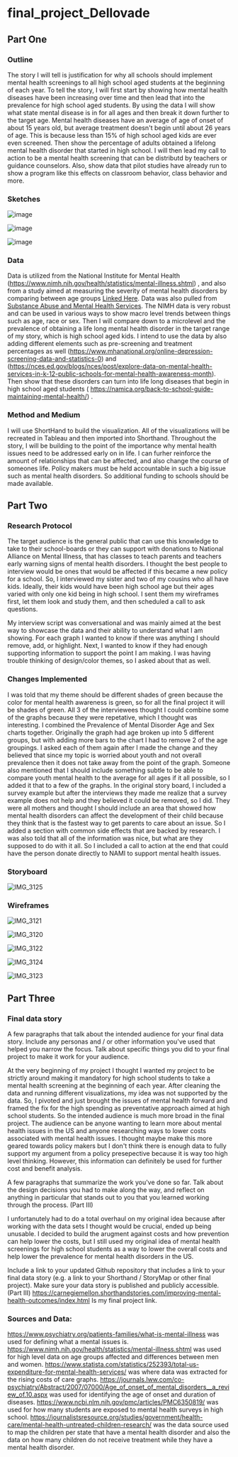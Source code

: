 # final_project_Dellovade
## Part One
### Outline
The story I will tell is justification for why all schools should implement mental health screenings to all high school aged students at the beginning of each year.
To tell the story, I will first start by showing how mental health diseases have been increasing over time and then lead that into the prevalence for high school aged students. By using the data I will show what state mental disease is in for all ages and then break it down further to the target age. Mental health diseases have an average of age of onset of about 15 years old, but average treatment doesn't begin until about 26 years of age. This is because less than 15% of high school aged kids are ever even screened. Then show the percentage of adults obtained a lifelong mental health disorder that started in high school. I will then lead my call to action to be a mental health screening that can be distributd by teachers or guidance counselors. Also, show data that pilot studies have already run to show a program like this effects on classroom behavior, class behavior and more. 
### Sketches
![image](https://user-images.githubusercontent.com/59887733/74118149-43011000-4b88-11ea-9b84-41269ae8cc67.png)

![image](https://user-images.githubusercontent.com/59887733/74118189-63c96580-4b88-11ea-9aa0-d601218db2d5.png)

![image](https://user-images.githubusercontent.com/59887733/74118205-7479db80-4b88-11ea-8fb6-57e12feaa7cf.png)

### Data
Data is utilized from the National Institute for Mental Health (https://www.nimh.nih.gov/health/statistics/mental-illness.shtml) , and also from a study aimed at measuring the severity of mental health disorders by comparing between age groups [Linked Here](https://github.com/kddellov/final_project_Dellovade/blob/master/Project%20Data.csv). Data was also pulled from [Substance Abuse and Mental Health Services](https://github.com/kddellov/final_project_Dellovade/blob/master/Copy%20of%20NSDUHsaeExcelTab01-2016.csv). The NIMH data is very robust and can be used in various ways to show macro level trends between things such as age, race or sex. Then I will compare down to a microlevel and the prevalence of obtaining a life long mental health disorder in the target range of my story, which is high school aged kids. I intend to use the data by also adding different elements such as pre-screening and treatment percentages as well (https://www.mhanational.org/online-depression-screening-data-and-statistics-0) and (https://nces.ed.gov/blogs/nces/post/explore-data-on-mental-health-services-in-k-12-public-schools-for-mental-health-awareness-month). Then show that these disorders can turn into life long diseases that begin in high school aged students ( https://namica.org/back-to-school-guide-maintaining-mental-health/) . 

### Method and Medium
I will use ShortHand to build the visualization. All of the visualizations will be recreated in Tableau and then imported into Shorthand. Throughout the story, I will be building to the point of the importance why mental health issues need to be addressed early on in life. I can furher reinforce the amount of relationships that can be affected, and also change the course of someones life. Policy makers must be held accountable in such a big issue such as mental health disorders. So additional funding to schools should be made available. 

## Part Two
### Research Protocol
The target audience is the general public that can use this knowledge to take to their school-boards or they can support with donations to National Alliance on Mental Illness, that has classes to teach parents and teachers early warning signs of mental health disorders. I thought the best people to interview would be ones that would be affected if this became a new policy for a school. So, I interviewed my sister and two of my cousins who all have kids. Ideally, their kids would have been high school age but their ages varied with only one kid being in high school. I sent them my wireframes first, let them look and study them, and then scheduled a call to ask questions. 

My interview script was conversational and was mainly aimed at the best way to showcase the data and their ability to understand what I am showing. For each graph I wanted to know if there was anything I should remove, add, or highlight. Next, I wanted to know if they had enough supporting information to support the point I am making. I was having trouble thinking of design/color themes, so I asked about that as well.

### Changes Implemented
I was told that my theme should be different shades of green because the color for mental health awareness is green, so for all the final project it will be shades of green. All 3 of the interviewees thought I could combine some of the graphs because they were repetative, which I thought was interesting. I combined the Prevalence of Mental Disorder Age and Sex charts together. Originally the graph had age broken up into 5 different groups, but with adding more bars to the chart I had to remove 2 of the age groupings. I asked each of them again after I made the change and they believed that since my topic is worried about youth and not overall prevalence then it does not take away from the point of the graph. Someone also mentioned that I should include something subtle to be able to compare youth mental health to the average for all ages if it all possible, so I added it that to a few of the graphs. In the original story board, I included a survey example but after the interviews they made me realize that a survey example does not help and they believed it could be removed, so I did. They were all mothers and thought I should include an area that showed how mental health disorders can affect the development of their child because they think that is the fastest way to get parents to care about an issue. So I added a section with common side effects that are backed by research. I was also told that all of the information was nice, but what are they supposed to do with it all. So I included a call to action at the end that could have the person donate directly to NAMI to support mental health issues.
### Storyboard
![IMG_3125](https://user-images.githubusercontent.com/59887733/74622967-bff43280-5110-11ea-8f23-ad1c79cb1354.jpg)

### Wireframes
![IMG_3121](https://user-images.githubusercontent.com/59887733/74620629-cd58ef00-5107-11ea-8c95-d3f72a0ad9fb.jpg)

![IMG_3120](https://user-images.githubusercontent.com/59887733/74620625-caf69500-5107-11ea-8aee-d454ac568ca2.jpg)

![IMG_3122](https://user-images.githubusercontent.com/59887733/74620635-ce8a1c00-5107-11ea-8ec9-654c13507f62.jpg)

![IMG_3124](https://user-images.githubusercontent.com/59887733/74622880-74418900-5110-11ea-9789-15be4b27e626.jpg)

![IMG_3123](https://user-images.githubusercontent.com/59887733/74622482-f466ef00-510e-11ea-9348-e5a76d60995b.jpg)

 ## Part Three


### Final data story

A few paragraphs that talk about the intended audience for your final data story.  Include any personas and / or other information you've used that helped you narrow the focus.  Talk about specific things you did to your final project to make it work for your audience. 

 At the very beginning of my project I thought I wanted my project to be strictly around making it mandatory for high school students to take a mental health screening at the beginning of each year. After cleaning the data and running different visualizations, my idea was not supported by the data. So, I pivoted and just brought the issues of mental health forward and framed the fix for the high spending as preventative approach aimed at high school students. So the intended audience is much more broad in the final project. The audience can be anyone wanting to learn more about mental health issues in the US and anyone researching ways to lower costs associated with mental health issues. I thought maybe make this more geared towards policy makers but I don't think there is enough data to fully support my argument from a policy presepective because it is way too high level thinking. However, this information can definitely be used for further cost and benefit analysis. 
 
A few paragraphs that summarize the work you've done so far.  Talk about the design decisions you had to make along the way, and reflect on anything in particular that stands out to you that you learned working through the process. (Part III)

 I unfortanutely had to do a total overhaul on my original idea because after working with the data sets I thought would be crucial, ended up being unusable. I decided to build the arugment against costs and how prevention can help lower the costs, but I still used my original idea of mental health screenings for high school students as a way to lower the overall costs and help lower the prevalence for mental health disorders in the US. 

Include a link to your updated Github repository that includes a link to your final data story (e.g. a link to your Shorthand / StoryMap or other final project).  Make sure your data story is published and publicly accessible. (Part III)
https://carnegiemellon.shorthandstories.com/improving-mental-health-outcomes/index.html Is my final project link. 

### Sources and Data: 
https://www.psychiatry.org/patients-families/what-is-mental-illness was used for defining what a mental issues is. 
https://www.nimh.nih.gov/health/statistics/mental-illness.shtml was used for high level data on age groups affected and differences between men and women.
https://www.statista.com/statistics/252393/total-us-expenditure-for-mental-health-services/ was where data was extracted for the rising costs of care graphs. 
https://journals.lww.com/co-psychiatry/Abstract/2007/07000/Age_of_onset_of_mental_disorders__a_review_of.10.aspx  was used for identifying the age of onset and duration of diseases.
https://www.ncbi.nlm.nih.gov/pmc/articles/PMC6350819/ was used for how many students are exposed to mental health surveys in high school.
https://journalistsresource.org/studies/government/health-care/mental-health-untreated-children-research/ was the data source used to map the children per state that have a mental health disorder and also the data on how many children do not receive treatment while they have a mental health disorder.
